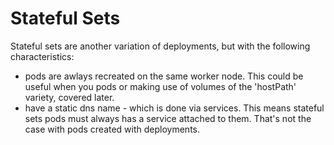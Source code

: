# Stateful Sets


Stateful sets are another variation of deployments, but with the following characteristics:

- pods are awlays recreated on the same worker node. This could be useful when you pods or making use of volumes of the 'hostPath' variety, covered later. 
- have a static dns name - which is done via services. This means stateful sets pods must always has a service attached to them. That's not the case with pods created with deployments. 